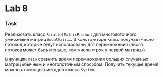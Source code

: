 # Lab 8
### Task
Реализовать класс `ParallelMatrixProduct` для многопоточного умножения матриц `UsualMatrix`. В конструкторе класс получает число потоков, которые будут использованы для перемножения (число потоков может быть меньше, чем число строк у первой матрицы).

В функции `main` сравнить время перемножения больших случайных матриц обычным и многопоточным способом. Получить текущее время можно с помощью методов класса `System`.
